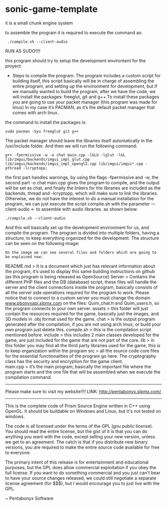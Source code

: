 # sonic-game-template
it is a small chunk engine system

to assemble the program it is required to execute the command as: 
```
 ./compile.sh --client-audio
```
RUN AS SUDO!!!!

this program should try to setup the development environtent for the proyect
* Steps to compile the program:
	The program includes a custom script for building itself, this script basically will be in charge of assembling the entire program, and setting up the environment for development, but if we manually wanted to build the program, after we have the code, we will install the packages:  freeglut, git and g++.To install these packages you are going to use your packet manager (this program was made for linux) In my case it’s PACMAN, as it’s the default packet manager that comes with arch linux.

the command to install the packages is:
```
sudo pacman -Syu freeglut git g++
```
The packet manager should leave the libraries itself automatically in the /usr/include folder.
And then we will run the following command:
```
g++ -fpermissive -w -o chat main.cpp -lGLU -lglut -lGL lib/imgui/backends/imgui_impl_glut.cpp lib/imgui/backends/imgui_impl_opengl2.cpp lib/imgui/imgui*.cpp -pthread -lcryptopp;
```
the first part handles warnings, by using the flags -fpermissive and -w, the second part -o chat main.cpp gives the program to compile, and the output will be set as chat, and finally the linkers for the libraries are included as the backends, thread and -lcryptopp, which will make sure to link the libraries. 
	Otherwise, we do not have the interest to do a manual installation for the program, we can just execute the script compile.sh with the parameter -–client-audio <- to assemble with audio libraries. as shown below:
 ```
./compile.sh --client-audio
```
And this will basically set up the development environment for us, and compile the program.
The program is divided into multiple folders, having a structure, to keep everything organized for the development. The structure can be seen on the following image: 

	On the image we can see several files and folders which are going to be explained now:
 
README.md > It is a document which just has relevant information about the program, it’s used to display this same building instructions on github (as this program is being released as OpenSource)
Server > Contains the different PHP files and the DB (database) script, these files will handle the server and the client connections inside the program, basically consists of all the server side operations required for the program to work. Please notice that to connect to a custom server you must change the domain www.pbonyxapi.slpmx.com on the files: Quim_chat.h and Quim_users.h, so the program connects to your own server. 
assets > this folder will just contain the resources required for the game, basically just the images, and 3D models in .obj format used for the game.
chat > is the output program generated after the compilation, if you are not using arch linux, or build your own program just delete this. 
compile.sh > this is the compilation script mentioned before. 
include > this includes 2 main classes developed for the game, are just included for the game that are not part of the core. 
lib > in this folder you may find all the third party libraries used for the game, this is to keep organization within the program
src > all the source code core files for the essential functionalities of the program go here. The cryptography class has the security and encryption for the game client.  
main.cpp > it’s the main program, basically the important file where the program starts and the one file that will be assembled when we execute the compilation command. 
_______________________________________________________________________
Please make sure to visit my website!!!!
 LINK: http://pentabonyx.slpmx.com/
_______________________________________________________________________ 
 This is the complete code of Prism Source Engine written in C++ using OpenGL.
 It should be buildable on Windows and Linux, but it's not tested on windows.

 The code is all licensed under the terms of the GPL (gnu public license).  
 You should read the entire license, but the gist of it is that you can do 
 anything you want with the code, except selling your new version, unless we 
 get to an agreement.  The catch is that if you distribute new binary versions,
 you are required to make the entire source code available for free to everyone.

 The primary intent of this release is for entertainment and educational 
 purposes, but the GPL does allow commercial exploitation if you obey the 
 full license.  If you want to do something commercial and you just can't bear 
 to have your source changes released, we could still negotiate a separate 
 license agreement (for $$$), but I would encourage you to just live with the 
 GPL.
 
 ~ Pentabonyx Software
